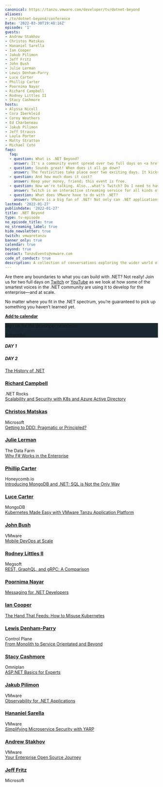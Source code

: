 ```yaml
---
canonical: https://tanzu.vmware.com/developer/tv/dotnet-beyond
aliases:
- /tv/dotnet-beyond/conference
Date: '2022-03-30T19:48:16Z'
episode: '1'
guests:
- Andrew Stakhov
- Christos Matskas
- Hananiel Sarella
- Ian Cooper
- Jakub Pilimon
- Jeff Fritz
- John Bush
- Julie Lerman
- Lewis Denham-Parry
- Luce Carter
- Phillip Carter
- Poornima Nayar
- Richard Campbell
- Rodney Littles II
- Stacy Cashmore
hosts:
- Alyssa Nicoll
- Cora Iberkleid
- Corey Weathers
- Ed Charbeneau
- Jakub Pilimon
- Jeff Strauss
- Layla Porter
- Matty Stratton
- Michael Coté
faqs:
  faq:
  - question: What is .NET Beyond?
    answer: It's a community event spread over two full days on <a href="https://www.twitch.tv/vmwaretanzu">Twitch.TV</a>. Some of the smartest voices in the .NET community will come together to present and discuss how they're using .NET to develop for the enterprise, and at scale. It'll be educational for all attendees, featuring interactive, live Q&A. 
  - question: Sounds great! When does it all go down?
    answer: The festivities take place over two exciting days. It kicks off on March 30, 2022 at 10:30 AM ET/7:30 AM PT/3:30 PM GMT, and on March 31, 2022 at 4:45 AM ET/1:45 AM PT/9:45 AM GMT. It's gonna be a worldwide jam.
  - question: And how much does it cost?
    answer: Keep your money, friend; this event is free. 
  - question: Now we're talking. Also...what's Twitch? Do I need to have an account there?
    answer: Twitch is an interactive streaming service for all kinds of content. You don't need an account to watch any of the .NET Beyond talks, but you will need to sign up and log in to participate in the chat. 
  - question: What does VMware have to do with .NET?
    answer: VMware is a big fan of .NET! Not only can .NET applications be deployed to VMware Tanzu, but we're part of the .NET Foundation and support Steeltoe.io.
lastmod: '2022-01-27'
publishdate: '2022-01-27'
title: .NET Beyond
type: tv-episode
no_episode_title: true
no_streaming_label: true
hide_newsletter: true
twitch: vmwaretanzu
banner_only: true
calendar: true
beyond: true
contact: TanzuEvents@vmware.com
code_of_conduct: true
description: A collection of conversations exploring the wider world of .NET
---
```

<div id='day-1-reminder' class='p-md-5 p-3' style='display: none; width: 500px;max-width:100%;'>
<h3 class='text-white mb-3 text-center'>Add to calendar</h3>
<div class='d-flex justify-content-center'>
    <a href="https://d1fto35gcfffzn.cloudfront.net/dev-portal/NET-Beyond.ics"
      class='beyond-btn btn mr-2 mb-2 position-relative z-1'><span class="position-relative">Outlook/iCal</span></a> 
    <a href="https://www.google.com/calendar/render?action=TEMPLATE&text=.NET+Beyond&details=Join+some+of+the+smartest+voices+in+the+.NET+community+on+Twitch+as+they+come+together+to+present+and+discuss+how+they%27re+using+.NET+to+develop+for+the+enterprise+and+at+scale.%0A%0AWatch+here%3A+https%3A%2F%2Fwww.twitch.tv%2Fvmwaretanzu&dates=20220330T150000Z%2F20220331T180000Z" class='beyond-btn btn mb-2 position-relative z-1'><span class="position-relative">Google Calendar</span></a>
</div>
</div>
<div class="row mb-5">
<div class="col-lg-9 col-12 px-0 pr-lg-5">
<p class="m-0">Are there any boundaries to what you can build with .NET? Not really! Join us for two full days on <a href="https://www.twitch.tv/vmwaretanzu">Twitch</a> or <a href='https://dotnetbeyond.io/youtube'>YouTube</a> as we look at how some of the smartest voices in the .NET community are using it to develop for the enterprise—and at scale.</p><p>No matter where you fit in the .NET spectrum, you’re guaranteed to pick up something you haven’t learned yet.</p>
<p class="mb-0"><strong><a class='lightbox' href='#day-1-reminder'><i class='fa fa-calendar-check ml-0 mr-1'></i>Add to calendar</a></strong></p>
</div>
<div class="col-lg-3 col-12 mt-lg-0 mt-4 text-center p-4 newsletter-outer" style="background-color: #1B2A32">
<div class="newsletter">
  <p class="text-white mt-0">Sign up for the developer newsletter</p>
  <div class='btn beyond-btn btn-small click-to-show position-relative'><span class="position-relative">Subscribe</span></div>
  <script src="https://connect.tanzu.vmware.com/js/forms2/js/forms2.min.js"></script>
  <form id="mktoForm_1609" class="hidden float-lg-right"></form>
  <script>
    MktoForms2.setOptions({formXDPath : "/rs/pivotal/images/marketo-xdframe-relative.html"});
    MktoForms2.loadForm("https://connect.tanzu.vmware.com", "625-IUJ-009", 1609, function(form){
      form.setValues({ "Function__c": "Developer", "utm_campaign__c": "NET Beyond"  });
      form.onSuccess(function(values, followUpUrl) {
        form.getFormElem().hide();
        window.dataLayer = window.dataLayer || [];
        window.dataLayer.push({
            'event' : 'ctaSubmitted',  
            'eventCategory': 'Subscription',  
            'eventAction': 'Form Submitted',
            'eventLabel': 'Newsletter'
        });
        window.dataLayer.push({'event': 'logEvent', 'eventType': 'newsletter subscribed', 'eventProperties': {'page name': '{{ .Title }}', 'source': 'footer'} });
        sendAmplitudeEventOnLoad('newsletter subscribed', {'page name': '{{ .Title }}', 'source': 'footer', 'url path': window.location.pathname});
        $('.confirmation').show();
        return false;
      });
    });
  </script>
  <div class='confirmation' style="display:none">Done!</div>
</div>
</div>
</div>

<div class="day-toggle row">
<h5 id="day-1" class="p-4 d-inline-block mb-0 day active">DAY 1</h2>
<h5 id="day-2" class="p-4 d-inline-block mb-0 day">DAY 2</h2>
</div>

<script>
function convertTime(sessionTime) {
  var date = new Date(sessionTime);
  hours = date.getHours();
  hours = ("0" + hours).slice(-2);
  document.write(hours + ':' + (date.getMinutes()<10?'0':'') + date.getMinutes() + ' ' + date.toLocaleString("en", {timeZoneName: "short"}).split(' ').pop());
}
</script>
<div id="day-1-agenda" class="agenda p-lg-5 p-3">
<div class="row py-3 border-bottom flex-nowrap">
  <div class="time col-2 pl-0 h4"><script>convertTime("3/30/2022 15:00 UTC")</script></div>
  <div class="talk-title col-5 h4"><a class="lightbox" href="#history">The History of .NET</a></div>
  <div class="col-sm-1 col-0 px-0 px-0"></div>
  <div class="name col-4">
    <h3 class="h4 py-0">
      <a href="/developer/team/richard-campbell/">Richard Campbell</a>
    </h3>
    <span class="company d-block fs-90 opacity-4">.NET Rocks</span>
  </div>
</div>
<div id="history" class='p-md-5 p-3' style='display: none;width:600px;max-width:100%;'><div class="h3 text-white">The History of .NET</div><p>.NET continues to evolve—but how did it get here? Join Richard Campbell on a tour of the history of .NET, Visual Studio, and the related tools that have been helping developers produce millions of applications. So many forces shape how development tools are created, and Richard ties together the story of the hardware, software, market, and political forces that have brought .NET to be an open source, cross-platform development platform. The winding path of .NET has been influenced by many things along the way, and the future looks bright!</p></div>
<div class="row py-3 border-bottom flex-nowrap">
  <div class="time col-2 pl-0 h4"><script>convertTime("3/30/2022 16:00 UTC")</script></div>
  <div class="talk-title col-5 h4"><a class="lightbox" href="#scalability-and-security">Scalability and Security with K8s and Azure Active Directory</a></div>
  <div class="col-sm-1 col-0 px-0"></div>
  <div class="name col-4">
    <h3 class="h4 py-0">
      <a href="/developer/team/christos-matskas/">Christos Matskas</a>
    </h3>
    <span class="company d-block fs-90 opacity-4">Microsoft</span>
  </div>
</div>
<div id="scalability-and-security" class='p-md-5 p-3' style='display: none;width:600px;max-width:100%;'><div class="h3 text-white">Scalability and Security with K8s and Azure Active Directory</div><p>With more solutions moving to K8s, we need to provide robust ways to secure access to applications and services. In this session, we'll take a look at the latest features in Azure AD to allow K8s clusters to securely access cloud resources from anywhere, eliminating the need for secrets and keys. Join Christos to learn how to take your K8s clusters to the next level.</p></div>
<div class="row py-3 border-bottom flex-nowrap">
  <div class="time col-2 pl-0 h4"><script>convertTime("3/30/2022 17:00 UTC")</script></div>
  <div class="talk-title col-5 h4"><a class="lightbox" href="#ddd">Getting to DDD: Pragmatic or Principled?</a></div>
  <div class="col-sm-1 col-0 px-0"></div>
  <div class="name col-4">
    <h3 class="h4 py-0">
      <a href="/developer/team/julie-lerman/">Julie Lerman</a>
    </h3>
    <span class="company d-block fs-90 opacity-4">The Data Farm</span>
  </div>
</div>
<div id="ddd" class='p-md-5 p-3' style='display: none;width:600px;max-width:100%;'><div class="h3 text-white">Getting to DDD: Pragmatic or Principled?</div><p>Domain-driven design (DDD) is a vast topic. There are so many wonderful concepts, philosophies, patterns, practices, and techniques to learn and benefit from. Some of the best minds in the industry have been tuning these practices for years to ensure developers are able to implement proven, successful approaches to software design. Domain modeling in particular is very specific with guidance on designing and coordinating the dance between the myriad moving parts in our system. Yet learning the principles of DDD can be daunting for developers who are new to it. To encourage and enable more developers to get on the path of DDD, is it reasonable to allow a more pragmatic approach over a principled approach of adhering strictly to DDD guidelines? Should developers be encouraged to start with low-hanging fruit that they can quickly benefit from in their software projects while they continue to learn, to gain a deeper understanding of domain-driven design in order to evolve and adapt their practices as they move closer and closer to the beauty we all know that can be achieved with DDD?</p></div>
<div class="row py-3 border-bottom flex-nowrap">
  <div class="time col-2 pl-0 h4"><script>convertTime("3/30/2022 18:00 UTC")</script></div>
  <div class="talk-title col-5 h4"><a class="lightbox" href="#f-sharp">Why F# Works in the Enterprise</a></div>
  <div class="col-sm-1 col-0 px-0"></div>
  <div class="name col-4">
    <h3 class="h4 py-0">
      <a href="/developer/team/phillip-carter/">Phillip Carter</a>
    </h3>
    <span class="company d-block fs-90 opacity-4">Honeycomb.io</span>
  </div>
</div>
<div id="f-sharp" class='p-md-5 p-3' style='display: none;width:600px;max-width:100%;'><div class="h3 text-white">Why F# Works in the Enterprise</div><p>F# is a modern .NET language, built by Microsoft and a strong open source community. Although it carries a certain "coolness" factor that's not typically found in enterprise programming, F# has a storied history at Microsoft and other enterprises worldwide. In this talk, Phillip will cover some of that history and then dive into several reasons why F# is a great choice for your next project in an enterprise system. Phillip will cover aspects of the language, tooling, and ecosystem, and finish off with some suggestions for how to easily and safely incorporate F# into your codebase.</p></div>
<div class="row py-3 border-bottom flex-nowrap">
  <div class="time col-2 pl-0 h4"><script>convertTime("3/30/2022 19:00 UTC")</script></div>
  <div class="talk-title col-5 h4"><a class="lightbox" href="#mongodb">Introducing MongoDB and .NET: SQL is Not the Only Way</a></div>
  <div class="col-sm-1 col-0 px-0"></div>
  <div class="name col-4">
    <h3 class="h4 py-0">
      <a href="/developer/team/luce-carter/">Luce Carter</a>
    </h3>
    <span class="company d-block fs-90 opacity-4">MongoDB</span>
  </div>
</div>
<div id="mongodb" class='p-md-5 p-3' style='display: none;width:600px;max-width:100%;'><div class="h3 text-white">Introducing MongoDB and .NET: SQL is Not the Only Way</div><p>Once upon a time, relational databases—or RDMS (think SQL)—were the only data store in town. But now there’s a competitor, Document Databases, aka NoSQL. In this talk, you'll learn about the basic differences between them, what MongoDB is, why document databases are so powerful, how MongoDB can be used with .NET, and some really cool use cases that show databases can be cool.</p></div>
<div class="row py-3 border-bottom flex-nowrap">
  <div class="time col-2 pl-0 h4"><script>convertTime("3/30/2022 20:00 UTC")</script></div>
  <div class="talk-title col-5 h4"><a class="lightbox" href="#tap">Kubernetes Made Easy with VMware Tanzu Application Platform</a></div>
  <div class="col-sm-1 col-0 px-0"></div>
  <div class="name col-4">
    <h3 class="h4 py-0">
      <a href="/developer/team/john-bush/">John Bush</a>
    </h3>
    <span class="company d-block fs-90 opacity-4">VMware</span>
  </div>
</div>
<div id="tap" class='p-md-5 p-3' style='display: none;width:600px;max-width:100%;'><div class="h3 text-white">Kubernetes Made Easy with VMware Tanzu Application Platform</div><p>Kubernetes may be a powerful platform for running your containerized applications, but that power comes with a steep learning curve. Developers are often required to wrestle with Dockerfiles and walls of YAML to get their application properly deployed. This session will introduce you to VMware Tanzu Application Platform and show how it allows developers to stay focused on the application code and not have to worry about the complexities of containers and Kubernetes.</p></div>
<div class="row py-3 flex-nowrap">
  <div class="time col-2 pl-0 h4"><script>convertTime("3/30/2022 21:00 UTC")</script></div>
  <div class="talk-title col-5 h4"><a class="lightbox" href="#mobile">Mobile DevOps at Scale</a></div>
  <div class="col-sm-1 col-0 px-0"></div>
  <div class="name col-4">
    <h3 class="h4 py-0">
      <a href="/developer/team/rodney-littles-ii/">Rodney Littles II</a>
    </h3>
    <span class="company d-block fs-90 opacity-4">Megsoft</span>
  </div>
</div>
<div id="mobile" class='p-md-5 p-3' style='display: none;width:600px;max-width:100%;'><div class="h3 text-white">Mobile DevOps at Scale</div><p>DevOps is a practice that many organizations are using to increase their ability to reliably release software. In the world of mobile applications, we need to ensure that a binary is shipped and that it's in line with server side changes. In this world of binaries and distributed back end systems, how do we handle development operations at scale? Continuous integration, releases, mobile binaries, signing, and testing all matter to an enterprise deploying mobile applications. We'll look at some good practices around how to version, build, test, sign, and release your mobile applications across an enterprise.</p></div>
</div>
<div id="day-2-agenda" class="agenda p-lg-5 p-3">
<div class="row py-3 border-bottom flex-nowrap">
  <div class="time col-2 pl-0 h4"><script>convertTime("3/31/2022 09:00 UTC")</script></div>
  <div class="talk-title col-5 h4"><a class="lightbox" href="#rest">REST, GraphQL, and gRPC: A Comparison</a></div>
  <div class="col-sm-1 col-0 px-0"></div>
  <div class="name col-4">
    <h3 class="h4 py-0">
      <a href="/developer/team/poornima-nayar/">Poornima Nayar</a>
    </h3>
    <span class="company d-block fs-90 opacity-4"></span>
  </div>
</div>
<div id="rest" class='p-md-5 p-3' style='display: none;width:600px;max-width:100%;'><div class="h3 text-white">REST, GraphQL, and gRPC: A Comparison</div><p>No matter the industry, applications need to talk to each other. So, developers often build bridges—Application Programming Interfaces (API)—to allow one system to communicate to another.</p><p>Over time, different API architectural styles have been released. Each of them has its own characteristics, patterns of data exchange, pros and cons. REST, GraphQL, and gRPC are three main options when it comes to API development and implementation. In this session, Poornima will cover what REST, GraphQL, and gRPC are from a .NET perspective and give you a comprehensive comparison between them.
</p></div>
<div class="row py-3 border-bottom flex-nowrap">
  <div class="time col-2 pl-0 h4"><script>convertTime("3/31/2022 10:00 UTC")</script></div>
  <div class="talk-title col-5 h4"><a class="lightbox" href="#messaging">Messaging for .NET Developers</a></div>
  <div class="col-sm-1 col-0 px-0"></div>
  <div class="name col-4">
    <h3 class="h4 py-0">
      <a href="/developer/team/ian-cooper/">Ian Cooper</a>
    </h3>
    <span class="company d-block fs-90 opacity-4"></span>
  </div>
</div>
<div id="messaging" class='p-md-5 p-3' style='display: none;width:600px;max-width:100%;'><div class="h3 text-white">Messaging for .NET Developers</div><p>In this talk we will look at why we might use messaging, and how we use messaging in a .NET app. <p>We'll start by exploring distribution and why we can think about conversations between processes being synchronous or asynchronous, and exposing functionality or exchanging data. Then we will talk about where messaging fits, and the contexts in which we might prefer it. Along the way we should get a better understanding of messaging compared to alternatives like sharing a database or HTTTP/GRPC.</p><p>Then we will show an example of using messaging in a .NET app.</p><p>Finally, we will give pointers to resources for those who wish to explore this topic in greater detail, now that they have mastered the basics.</p></div>
<div class="row py-3 border-bottom flex-nowrap">
  <div class="time col-2 pl-0 h4"><script>convertTime("3/31/2022 11:00 UTC")</script></div>
  <div class="talk-title col-5 h4"><a class="lightbox" href="#misuse">The Hand That Feeds: How to Misuse Kubernetes</a></div>
  <div class="col-sm-1 col-0 px-0"></div>
  <div class="name col-4">
    <h3 class="h4 py-0">
      <a href="/developer/team/lewis-denham-parry/">Lewis Denham-Parry</a>
    </h3>
    <span class="company d-block fs-90 opacity-4">Control Plane</span>
  </div>
</div>
<div id="misuse" class='p-md-5 p-3' style='display: none;width:600px;max-width:100%;'><div class="h3 text-white">The Hand That Feeds: How to Misuse Kubernetes</div><p>We usually trust the hand that feeds, but what happens when we can't trust the hand that feeds us? How do we run applications when there is little to no trust?</p><p>In this session, we're going to start by taking a look at attack paths in and around Kubernetes, acting as a Red Team. We'll take advantage of an OWASP vulnerability within a supply chain attack giving us an entry point. From there, together we'll explore how an attacker can take further control of the cluster via lateral and vertical movements.</p><p>Once we have your attention from seeing how this could be someone's worst day, we'll look at how we can patch this up as a Blue Team. We’ll see what we have available from Kubernetes that can mitigate some of this disaster, and what practices we should put in place to further strengthen and defend our compute.</p><p>From attending this session, you'll leave with a Purple Team understanding of core concepts within Kubernetes, that defence is strengthened with depth, and how we can defend from Script Kiddies to Nation States.</p></div>
<div class="row py-3 border-bottom flex-nowrap">
  <div class="time col-2 pl-0 h4"><script>convertTime("3/31/2022 12:00 UTC")</script></div>
  <div class="talk-title col-5 h4"><a class="lightbox" href="#monolith">From Monolith to Service Orientated and Beyond</a></div>
  <div class="col-sm-1 col-0 px-0"></div>
  <div class="name col-4">
    <h3 class="h4 py-0">
      <a href="/developer/team/stacy-cashmore/">Stacy Cashmore</a>
    </h3>
    <span class="company d-block fs-90 opacity-4">Omniplan</span>
  </div>
</div>
<div id="monolith" class='p-md-5 p-3' style='display: none;width:600px;max-width:100%;'><div class="h3 text-white">From Monolith to Service Orientated and Beyond</div><p>In the autumn of 2018, we were faced with an application that wasn't performing and was very hard to change. Deployment was hit and miss almost every time.</p><p>We did the thing that you're warned against (for good reason!) and started from scratch.</p><p>This is our journey on taking that application from technical concept to production: how we included the experience of our team in our initial decisions, the things we learnt as the code was evolving, and during performance testing. And what our plans are for the future to make it even better—and raise our team at the same time!</p></div>
<div class="row py-3 border-bottom flex-nowrap">
  <div class="time col-2 pl-0 h4"><script>convertTime("3/31/2022 13:00 UTC")</script></div>
  <div class="talk-title col-5 h4"><a class="lightbox" href="#asp">ASP.NET Basics for Experts</a></div>
  <div class="col-sm-1 col-0 px-0"></div>
  <div class="name col-4">
    <h3 class="h4 py-0">
      <a href="/developer/team/jakub-pilimon/">Jakub Pilimon</a>
    </h3>
    <span class="company d-block fs-90 opacity-4">VMware</span>
  </div>
</div>
<div id="asp" class='p-md-5 p-3' style='display: none;width:600px;max-width:100%;'><div class="h3 text-white">ASP.NET Basics for Experts</div><p>People love to stay in their comfort zone; but what if you have to step outside of it and embrace a new programming language, one that happens to be ASP.NET?<p><p>Jakub is a Java/Spring developer and architect. He’s never used ASP.NET before and he has questions. Lots of questions.</p><p>Layla, a .NET developer, intends to answer Jakub’s questions and more in this demo-rich session.</p><p>But don’t worry, there will also be something for existing ASP.NET developers as we delve into the ways an ASP.NET application is configured to support services:</p><ul><li>Dependency injection and inversion of control</li><li>HTTP clients and policies</li><li>Resiliency and circuit breakers</li><li>Databases connections</li><li>Discovery clients</li><li>And more!</li></ul>
</p></div>
<div class="row py-3 border-bottom flex-nowrap">
  <div class="time col-2 pl-0 h4"><script>convertTime("3/31/2022 14:00 UTC")</script></div>
  <div class="talk-title col-5 h4"><a class="lightbox" href="#observability">Observability for .NET Applications</a></div>
  <div class="col-sm-1 col-0 px-0"></div>
  <div class="name col-4">
    <h3 class="h4 py-0">
      <a href="/developer/team/hananiel-sarella/">Hananiel Sarella</a>
    </h3>
    <span class="company d-block fs-90 opacity-4">VMware</span>
  </div>
</div>
<div id="observability" class='p-md-5 p-3' style='display: none;width:600px;max-width:100%;'><div class="h3 text-white">Observability for .NET Applications</div><p>Distributed application architectures enable enterprises to easily scale their applications to meet increasing growth and demand. At the same time, the very technology choices that make it easy to build at scale also make it more challenging to maintain at scale. The maintainability of a system is directly dependent on the ability to infer its internal states from available data.</p><p>This session will focus on using the fully OSS project OpenTelemetry to add observability to modern cloud native .NET applications and getting the insight and data needed to maintain enterprise applications. We'll see how the three pillars of observability (traces, metrics, and logs) together provide the solid foundation needed to make production your favorite place on the internet!</p></div>
<div class="row py-3 border-bottom flex-nowrap">
  <div class="time col-2 pl-0 h4"><script>convertTime("3/31/2022 15:00 UTC")</script></div>
  <div class="talk-title col-5 h4"><a class="lightbox" href="#yarp">Simplifying Microservice Security with YARP</a></div>
  <div class="col-sm-1 col-0 px-0"></div>
  <div class="name col-4">
    <h3 class="h4 py-0">
      <a href="/developer/team/andrew-stakhov/">Andrew Stakhov</a>
    </h3>
    <span class="company d-block fs-90 opacity-4">VMware</span>
  </div>
</div>
<div id="yarp" class='p-md-5 p-3' style='display: none;width:600px;max-width:100%;'><div class="h3 text-white">Simplifying Microservice Security with YARP</div><p>With constantly emerging attack vectors, evolving security standards, inherent complexity in implementation libraries, and lack of general security expertise, it's no wonder teams are scratching their heads when trying to secure their microservices. With API gateways becoming a common pattern to consolidate API surface, there's a golden opportunity to offload some of the security complexity into a centralized place. This session will look at how Microsoft's new .NET library called Yet Another Reverse Proxy (YARP) can be used to secure applications in a variety of scenarios.</p><p>Attendees will learn how to use YARP to create a uniform API surface for their apps, apply different security strategies, integrate with Federated Identity providers with OpenID Connect, and bridge line-of-business application security requirements with those of the greater organization.</p></div>
<div class="row py-3 flex-nowrap">
  <div class="time col-2 pl-0 h4"><script>convertTime("3/31/2022 16:00 UTC")</script></div>
  <div class="talk-title col-5 h4"><a class="lightbox" href="#enterprise">Your Enterprise Open Source Journey</a></div>
  <div class="col-sm-1 col-0 px-0"></div>
  <div class="name col-4">
    <h3 class="h4 py-0">
      <a href="/developer/team/jeff-fritz/">Jeff Fritz</a>
    </h3>
    <span class="company d-block fs-90 opacity-4">Microsoft</span>
  </div>
</div>
<div id="enterprise" class='p-md-5 p-3' style='display: none;width:600px;max-width:100%;'><div class="h3 text-white">Your Enterprise Open Source Journey</div><p>Open source software has been in the tech news a lot over the past 12 months. Sometimes it's been for good reasons, and sometimes for bad. No matter how you approach it, your enterprise is now part of the open source community. How do you accept new software, plan for upgrades, and contribute to those projects? In this talk, Jeff Fritz will pilot you through onboarding, maintenance strategies, and inventory management for working with open source software.</p></div>
</div>